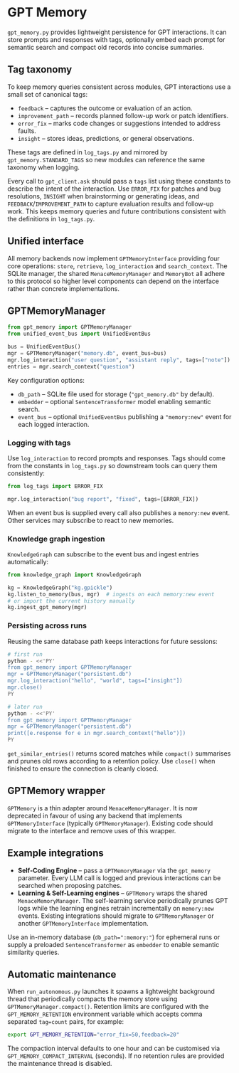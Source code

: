 # GPT Memory

`gpt_memory.py` provides lightweight persistence for GPT interactions.  It can
store prompts and responses with tags, optionally embed each prompt for semantic
search and compact old records into concise summaries.

## Tag taxonomy

To keep memory queries consistent across modules, GPT interactions use a small
set of canonical tags:

- `feedback` – captures the outcome or evaluation of an action.
- `improvement_path` – records planned follow-up work or patch identifiers.
- `error_fix` – marks code changes or suggestions intended to address faults.
- `insight` – stores ideas, predictions, or general observations.

These tags are defined in `log_tags.py` and mirrored by `gpt_memory.STANDARD_TAGS`
so new modules can reference the same taxonomy when logging.

Every call to `gpt_client.ask` should pass a `tags` list using these constants to
describe the intent of the interaction. Use `ERROR_FIX` for patches and bug
resolutions, `INSIGHT` when brainstorming or generating ideas, and
`FEEDBACK`/`IMPROVEMENT_PATH` to capture evaluation results and follow-up work.
This keeps memory queries and future contributions consistent with the
definitions in `log_tags.py`.

## Unified interface

All memory backends now implement `GPTMemoryInterface` providing four core
operations: `store`, `retrieve`, `log_interaction` and `search_context`.  The
SQLite manager, the shared `MenaceMemoryManager` and `MemoryBot` all adhere to
this protocol so higher level components can depend on the interface rather than
concrete implementations.

## GPTMemoryManager

```python
from gpt_memory import GPTMemoryManager
from unified_event_bus import UnifiedEventBus

bus = UnifiedEventBus()
mgr = GPTMemoryManager("memory.db", event_bus=bus)
mgr.log_interaction("user question", "assistant reply", tags=["note"])
entries = mgr.search_context("question")
```

Key configuration options:

- `db_path` – SQLite file used for storage (`"gpt_memory.db"` by default).
- `embedder` – optional `SentenceTransformer` model enabling semantic search.
- `event_bus` – optional `UnifiedEventBus` publishing a `"memory:new"` event for
  each logged interaction.

### Logging with tags

Use `log_interaction` to record prompts and responses. Tags should come from
the constants in `log_tags.py` so downstream tools can query them
consistently:

```python
from log_tags import ERROR_FIX

mgr.log_interaction("bug report", "fixed", tags=[ERROR_FIX])
```

When an event bus is supplied every call also publishes a `memory:new` event.
Other services may subscribe to react to new memories.

### Knowledge graph ingestion

`KnowledgeGraph` can subscribe to the event bus and ingest entries
automatically:

```python
from knowledge_graph import KnowledgeGraph

kg = KnowledgeGraph("kg.gpickle")
kg.listen_to_memory(bus, mgr)  # ingests on each memory:new event
# or import the current history manually
kg.ingest_gpt_memory(mgr)
```

### Persisting across runs

Reusing the same database path keeps interactions for future sessions:

```bash
# first run
python - <<'PY'
from gpt_memory import GPTMemoryManager
mgr = GPTMemoryManager("persistent.db")
mgr.log_interaction("hello", "world", tags=["insight"])
mgr.close()
PY

# later run
python - <<'PY'
from gpt_memory import GPTMemoryManager
mgr = GPTMemoryManager("persistent.db")
print([e.response for e in mgr.search_context("hello")])
PY
```

`get_similar_entries()` returns scored matches while `compact()` summarises and
prunes old rows according to a retention policy.  Use `close()` when finished to
ensure the connection is cleanly closed.

## GPTMemory wrapper

`GPTMemory` is a thin adapter around `MenaceMemoryManager`.  It is now
deprecated in favour of using any backend that implements
`GPTMemoryInterface` (typically `GPTMemoryManager`).  Existing code should
migrate to the interface and remove uses of this wrapper.

## Example integrations

- **Self-Coding Engine** – pass a `GPTMemoryManager` via the `gpt_memory`
  parameter.  Every LLM call is logged and previous interactions can be searched
  when proposing patches.
- **Learning & Self-Learning engines** – `GPTMemory` wraps the shared
  `MenaceMemoryManager`.  The self-learning service periodically prunes GPT
  logs while the learning engines retrain incrementally on `memory:new` events.
  Existing integrations should migrate to `GPTMemoryManager` or another
  `GPTMemoryInterface` implementation.

Use an in-memory database (`db_path=":memory:"`) for ephemeral runs or supply a
preloaded `SentenceTransformer` as `embedder` to enable semantic similarity
queries.

## Automatic maintenance

When `run_autonomous.py` launches it spawns a lightweight background thread that
periodically compacts the memory store using
`GPTMemoryManager.compact()`. Retention limits are configured with the
`GPT_MEMORY_RETENTION` environment variable which accepts comma separated
`tag=count` pairs, for example:

```bash
export GPT_MEMORY_RETENTION="error_fix=50,feedback=20"
```

The compaction interval defaults to one hour and can be customised via
`GPT_MEMORY_COMPACT_INTERVAL` (seconds). If no retention rules are provided the
maintenance thread is disabled.
